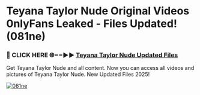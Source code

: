 # Teyana Taylor Nude Original Videos 0nlyFans Leaked - Files Updated! (081ne)

<h3>🔴 CLICK HERE 🌐==►► <a href="https://tinyurl.com/4mcuefdz" rel="nofollow">Teyana Taylor Nude Updated Files</a></h3>

Get Teyana Taylor Nude and all content. Now you can access all videos and pictures of Teyana Taylor Nude. New Updated Files 2025!

[![081ne](https://i.imgur.com/StAQSOY.gif)](https://tinyurl.com/4mcuefdz)
